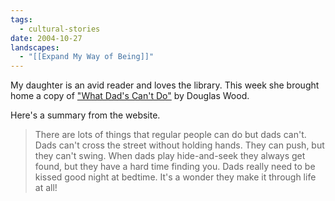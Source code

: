 ```yaml
---
tags:
  - cultural-stories
date: 2004-10-27
landscapes:
  - "[[Expand My Way of Being]]"
---
```

My daughter is an avid reader and loves the library. This week she brought home a copy of ["What Dad's Can't Do"](https://douglaswood.com/product/what-dads-cant-do/) by Douglas Wood.

Here's a summary from the website.

> There are lots of things that regular people can do but dads can't.
> Dads can't cross the street without holding hands.
> They can push, but they can't swing.
> When dads play hide-and-seek they always get found, but they have a hard time finding you.
> Dads really need to be kissed good night at bedtime.
> It's a wonder they make it through life at all!
